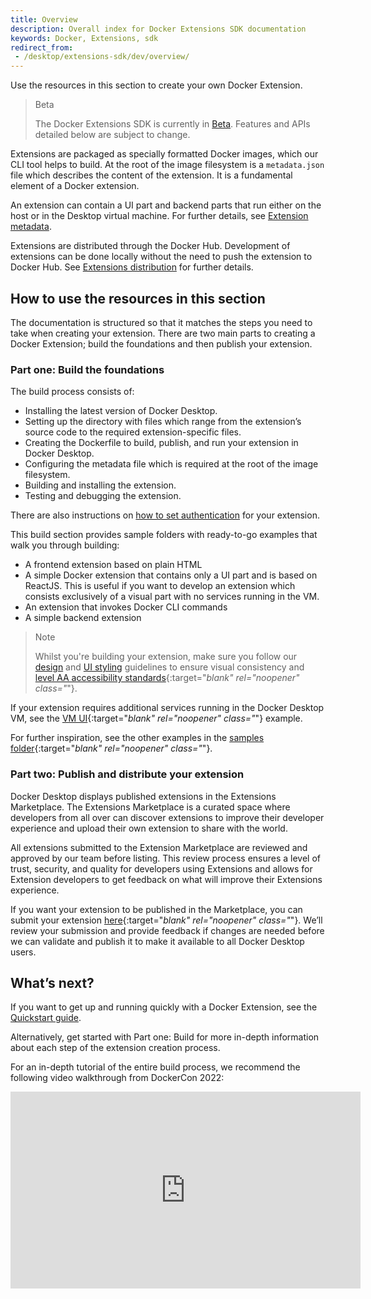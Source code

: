 ```yaml
---
title: Overview
description: Overall index for Docker Extensions SDK documentation
keywords: Docker, Extensions, sdk
redirect_from:
 - /desktop/extensions-sdk/dev/overview/
---
```


Use the resources in this section to create your own Docker Extension.

> Beta
>
> The Docker Extensions SDK is currently in [Beta](../../release-lifecycle.md#beta).
> Features and APIs detailed below are subject to change.

Extensions are packaged as specially formatted Docker images, which our CLI tool helps to build. At the root of the image filesystem is a `metadata.json` file which describes the content of the extension. It is a fundamental element of a Docker extension.

An extension can contain a UI part and backend parts that run either on the host or in the Desktop virtual machine. For further details, see [Extension metadata](extensions/METADATA.md).

Extensions are distributed through the Docker Hub.
Development of extensions can be done locally without the need to push the extension to Docker Hub. See [Extensions distribution](extensions/DISTRIBUTION.md) for further details.

## How to use the resources in this section

The documentation is structured so that it matches the steps you need to take when creating your extension. There are two main parts to creating a Docker Extension; build the foundations and then publish your extension.

### Part one: Build the foundations

The build process consists of:

- Installing the latest version of Docker Desktop.
- Setting up the directory with files which range from the extension’s source code to the required extension-specific files.
- Creating the Dockerfile to build, publish, and run your extension in Docker Desktop.
- Configuring the metadata file which is required at the root of the image filesystem.
- Building and installing the extension.
- Testing and debugging the extension.

There are also instructions on [how to set authentication](dev/oauth2-flow.md) for your extension.

This build section provides sample folders with ready-to-go examples that walk you through building:

- A frontend extension based on plain HTML
- A simple Docker extension that contains only a UI part and is based on ReactJS. This is useful if you want to develop an extension which consists exclusively of a visual part with no services running in the VM.
- An extension that invokes Docker CLI commands
- A simple backend extension

>Note
>
>Whilst you're building your extension, make sure you follow our [design](design/design-guidelines.md) and [UI styling](design/overview.md) guidelines to ensure visual consistency and [level AA accessibility standards](https://www.w3.org/WAI/WCAG2AA-Conformance){:target="_blank" rel="noopener" class="_"}.

If your extension requires additional services running in the Docker Desktop VM, see the [VM UI](https://github.com/docker/extensions-sdk/tree/main/samples/vm-service){:target="_blank" rel="noopener" class="_"} example.

For further inspiration, see the other examples in the [samples folder](https://github.com/docker/extensions-sdk/tree/main/samples){:target="_blank" rel="noopener" class="_"}.

### Part two: Publish and distribute your extension

Docker Desktop displays published extensions in the Extensions Marketplace. The Extensions Marketplace is a curated space where developers from all over can discover extensions to improve their developer experience and upload their own extension to share with the world. 

All extensions submitted to the Extension Marketplace are reviewed and approved by our team before listing. This review process ensures a level of trust, security, and quality for developers using Extensions and allows for Extension developers to get feedback on what will improve their Extensions experience.

If you want your extension to be published in the Marketplace, you can submit your extension [here](https://www.docker.com/products/extensions/submissions/){:target="_blank" rel="noopener" class="_"}. We’ll review your submission and provide feedback if changes are needed before we can validate and publish it to make it available to all Docker Desktop users.

## What’s next?
If you want to get up and running quickly with a Docker Extension, see the [Quickstart guide](quickstart.md).

Alternatively, get started with Part one: Build for more in-depth information about each step of the extension creation process.

For an in-depth tutorial of the entire build process, we recommend the following video walkthrough from DockerCon 2022:

<iframe width="560" height="315" src="https://www.youtube.com/embed/Yv7OG-EGJsg" title="YouTube video player" frameborder="0" allow="accelerometer; autoplay; clipboard-write; encrypted-media; gyroscope; picture-in-picture" allowfullscreen></iframe>
